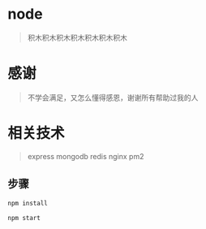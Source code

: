 # node
> 积木积木积木积木积木积木积木

# 感谢
> 不学会满足，又怎么懂得感恩，谢谢所有帮助过我的人

# 相关技术
> express mongodb redis nginx pm2

## 步骤
``` bash
npm install

npm start
```

